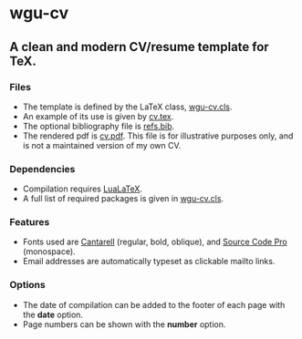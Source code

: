 # wgu-cv

## A clean and modern CV/resume template for TeX.

### Files
- The template is defined by the LaTeX class, [wgu-cv.cls].
- An example of its use is given by [cv.tex].
- The optional bibliography file is [refs.bib].
- The rendered pdf is [cv.pdf]. This file is for illustrative purposes only, and is not a maintained version of my own CV.

### Dependencies
- Compilation requires [LuaLaTeX].
- A full list of required packages is given in [wgu-cv.cls].

### Features
- Fonts used are [Cantarell] (regular, bold, oblique), and [Source Code Pro] (monospace).
- Email addresses are automatically typeset as clickable mailto links.

### Options
- The date of compilation can be added to the footer of each page with the **date** option.
- Page numbers can be shown with the **number** option.

[wgu-cv.cls]: ./wgu-cv.cls
[cv.tex]: ./cv.tex
[refs.bib]: ./refs.bib
[cv.pdf]: ./cv.pdf
[Source Code Pro]: https://ctan.org/tex-archive/fonts/sourcecodepro
[Cantarell]: https://ctan.org/pkg/cantarell
[LuaLaTeX]: http://www.luatex.org 
